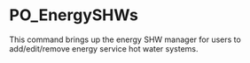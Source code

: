 # PO_EnergySHWs

This command brings up the energy SHW manager for users to add/edit/remove energy service hot water systems.

